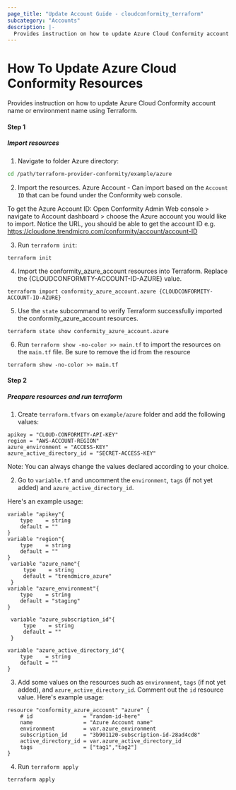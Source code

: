 ```yaml
---
page_title: "Update Account Guide - cloudconformity_terraform"
subcategory: "Accounts"
description: |-
  Provides instruction on how to update Azure Cloud Conformity account name or environment name using Terraform.
---
```


# How To Update Azure Cloud Conformity Resources
Provides instruction on how to update Azure Cloud Conformity account name or environment name using Terraform.

#### Step 1

##### Import resources
1. Navigate to folder Azure directory:
```sh
cd /path/terraform-provider-conformity/example/azure
```
2. Import the resources.
Azure Account - Can import based on the `Account ID` that can be found under the Conformity web console.

To get the Azure Account ID:
Open Conformity Admin Web console > navigate to Account dashboard > choose the Azure account you would like to import.
Notice the URL, you should be able to get the account ID e.g. https://cloudone.trendmicro.com/conformity/account/account-ID

3. Run `terraform init`:
```hcl
terraform init
```

4. Import the conformity_azure_account resources into Terraform. Replace the {CLOUDCONFORMITY-ACCOUNT-ID-AZURE} value.
```hcl
terraform import conformity_azure_account.azure {CLOUDCONFORMITY-ACCOUNT-ID-AZURE}
```

5. Use the `state` subcommand to verify Terraform successfully imported the conformity_azure_account resources.
```hcl
terraform state show conformity_azure_account.azure
```

6. Run `terraform show -no-color >> main.tf` to import the resources on the `main.tf` file. Be sure to remove the id from the resource
```hcl
terraform show -no-color >> main.tf
```
#### Step 2

##### Preapare resources and run terraform

1. Create `terraform.tfvars` on `example/azure` folder and add the following values:

```
apikey = "CLOUD-CONFORMITY-API-KEY"
region = "AWS-ACCOUNT-REGION"
azure_environment = "ACCESS-KEY"
azure_active_directory_id = "SECRET-ACCESS-KEY"
```
Note: You can always change the values declared according to your choice.

2. Go to `variable.tf` and uncomment the `environment`, `tags` (if not yet added) and `azure_active_directory_id`.

Here's an example usage:
```
variable "apikey"{
    type    = string
    default = ""
}
variable "region"{
    type    = string
    default = ""
}
 variable "azure_name"{
     type    = string
     default = "trendmicro_azure"
 }
variable "azure_environment"{
    type    = string
    default = "staging"
}

 variable "azure_subscription_id"{
     type    = string
     default = ""
 }

variable "azure_active_directory_id"{
    type    = string
    default = ""
}
```

3. Add some values on the resources such as `environment`, `tags` (if not yet added), and `azure_active_directory_id`. Comment out the `id` resource value. Here's example usage:
```
resource "conformity_azure_account" "azure" {
    # id                = "random-id-here"
    name                = "Azure Account name"
    environment         = var.azure_environment
    subscription_id     = "3b901120-subscription-id-28ad4cd8"
    active_directory_id = var.azure_active_directory_id
    tags                = ["tag1","tag2"]
}
```

4. Run `terraform apply`
```sh
terraform apply
```